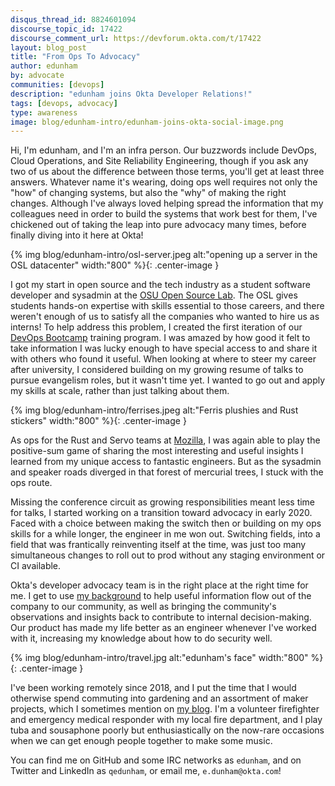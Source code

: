 ```yaml
---
disqus_thread_id: 8824601094
discourse_topic_id: 17422
discourse_comment_url: https://devforum.okta.com/t/17422
layout: blog_post
title: "From Ops To Advocacy"
author: edunham
by: advocate
communities: [devops]
description: "edunham joins Okta Developer Relations!"
tags: [devops, advocacy]
type: awareness
image: blog/edunham-intro/edunham-joins-okta-social-image.png
---
```


Hi, I'm edunham, and I'm an infra person. Our buzzwords include DevOps, Cloud Operations, and Site Reliability Engineering, though if you ask any two of us about the difference between those terms, you'll get at least three answers. Whatever name it's wearing, doing ops well requires not only the "how" of changing systems, but also the "why" of making the right changes. Although I've always loved helping spread the information that my colleagues need in order to build the systems that work best for them, I've chickened out of taking the leap into pure advocacy many times, before finally diving into it here at Okta!

{% img blog/edunham-intro/osl-server.jpeg alt:"opening up a server in the OSL datacenter" width:"800" %}{: .center-image }

I got my start in open source and the tech industry as a student software developer and sysadmin at the [OSU Open Source Lab](https://osuosl.org/). The OSL gives students hands-on expertise with skills essential to those careers, and there weren't enough of us to satisfy all the companies who wanted to hire us as interns! To help address this problem, I created the first iteration of our [DevOps Bootcamp](http://devopsbootcamp.osuosl.org/) training program. I was amazed by how good it felt to take information I was lucky enough to have special access to and share it with others who found it useful. When looking at where to steer my career after university, I considered building on my growing resume of talks to pursue evangelism roles, but it wasn't time yet. I wanted to go out and apply my skills at scale, rather than just talking about them. 

{% img blog/edunham-intro/ferrises.jpeg alt:"Ferris plushies and Rust stickers" width:"800" %}{: .center-image }

As ops for the Rust and Servo teams at [Mozilla](https://research.mozilla.org/), I was again able to play the positive-sum game of sharing the most interesting and useful insights I learned from my unique access to fantastic engineers. But as the sysadmin and speaker roads diverged in that forest of mercurial trees, I stuck with the ops route. 

Missing the conference circuit as growing responsibilities meant less time for talks, I started working on a transition toward advocacy in early 2020. Faced with a choice between making the switch then or building on my ops skills for a while longer, the engineer in me won out. Switching fields, into a field that was frantically reinventing itself at the time, was just too many simultaneous changes to roll out to prod without any staging environment  or CI available.

Okta's developer advocacy team is in the right place at the right time for me. I get to use [my background](https://edunham.net/pages/talks.html) to help useful information flow out of the company to our community, as well as bringing the community's observations and insights back to contribute to internal decision-making. Our product has made my life better as an engineer whenever I've worked with it, increasing my knowledge about how to do security well.

{% img blog/edunham-intro/travel.jpg alt:"edunham's face" width:"800" %}{: .center-image }

I've been working remotely since 2018, and I put the time that I would otherwise spend commuting into gardening and an assortment of maker projects, which I sometimes mention on [my blog](https://edunham.net/). I'm a volunteer firefighter and emergency medical responder with my local fire department, and I play tuba and sousaphone poorly but enthusiastically on the now-rare occasions when we can get enough people together to make some music.

You can find me on GitHub and some IRC networks as `edunham`, and on Twitter and LinkedIn as `qedunham`, or email me, `e.dunham@okta.com`!

